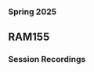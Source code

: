 ### Spring 2025
## RAM155 
### Session Recordings


<!--

- [08/26/2025]()
- [08/28/2025]()
- [09/02/2025]()
- [09/04/2025]()
- [09/09/2025]()
- [09/11/2025]()
- [09/16/2025]()
- [09/18/2025]()
- [09/23/2025]()
- [09/25/2025]()
- [09/30/2025]()
- [10/02/2025]()
- [10/07/2025]()
- [10/09/2025]()
- [10/14/2025]()
- [10/16/2025]()
- [10/21/2025]()
- [10/23/2025]()
- [10/28/2025]()
- [10/30/2025]()
- [11/04/2025]()
- [11/06/2025]()
- [11/11/2025]()
- [11/13/2025]()
- [11/18/2025]()
- [11/20/2025]()
- [11/25/2025]()
- [11/27/2025]()
- [12/02/2025]()
- [12/04/2025]()
- [12/09/2025]()
- [12/11/2025]()
- [12/16/2025]()
 -->
